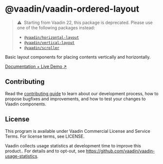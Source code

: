 # @vaadin/vaadin-ordered-layout

> ⚠️&nbsp; Starting from Vaadin 22, this package is deprecated.
> Please use one of the following packages instead:
>
> - [`@vaadin/horizontal-layout`](https://www.npmjs.com/package/@vaadin/horizontal-layout)
> - [`@vaadin/vertical-layout`](https://www.npmjs.com/package/@vaadin/vertical-layout)
> - [`@vaadin/scroller`](https://www.npmjs.com/package/@vaadin/scroller)

Basic layout components for placing contents vertically and horizontally.

[Documentation + Live Demo ↗](https://vaadin.com/docs/latest/ds/components/basic-layouts)

## Contributing

Read the [contributing guide](https://vaadin.com/docs/latest/guide/contributing/overview) to learn about our development process, how to propose bugfixes and improvements, and how to test your changes to Vaadin components.

## License

This program is available under Vaadin Commercial License and Service Terms. For license terms, see LICENSE.

Vaadin collects usage statistics at development time to improve this product..
For details and to opt-out, see https://github.com/vaadin/vaadin-usage-statistics.
